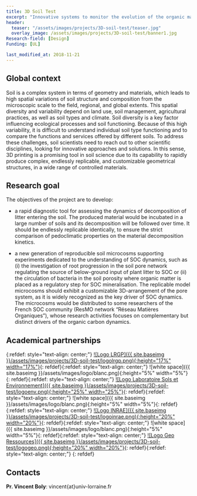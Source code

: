 ```yaml
---
title: 3D Soil Test
excerpt: "Innovative systems to monitor the evolution of the organic matter in soils"
header:
  teaser: "/assets/images/projects/3D-soil-test/teaser.jpg"  
  overlay_image: /assets/images/projects/3D-soil-test/banner1.jpg  
Research-field: [Design]
Funding: [UL]  

last_modified_at: 2018-11-21  
---
```



## Global context 

Soil is a complex system in terms of geometry and materials, which leads to high spatial variations of soil structure and composition from the microscopic scale to the field, regional, and global extents. This spatial diversity and variability depend on land use, soil management, agricultural practices, as well as soil types and climate. Soil diversity is a key factor influencing ecological processes and soil functioning. Because of this high variability, it is difficult to understand individual soil type functioning and to compare the functions and services offered by different soils. To address these challenges, soil scientists need to reach out to other scientific disciplines, looking for innovative approaches and solutions. In this sense, 3D printing is a promising tool in soil science due to its capability to rapidly produce complex, endlessly replicable, and customizable geometrical structures, in a wide range of controlled materials.


## Research goal 

The objectives of the project are to develop: 

- a rapid diagnostic tool for assessing the dynamics of decomposition of litter entering the soil. The produced material would be incubated in a large number of soils and its decomposition will be followed over time. It should be endlessly replicable identically, to ensure the strict comparison of pedoclimatic properties on the material decomposition kinetics.  

- a new generation of reproducible soil microcosms supporting experiments dedicated to the understanding of SOC dynamics, such as (i) the investigation of root progression in the soil pore network regulating the source of below-ground input of plant litter to SOC or (ii) the circulation of bacteria in the soil porosity where organic matter is placed as a regulatory step for SOC mineralisation. The replicable model microcosms should exhibit a customizable 3D-arrangement of the pore system, as it is widely recognized as the key driver of SOC dynamics. The microcosms would be distributed to some researchers of the French SOC community (ResMO network “Réseau Matières Organiques”), whose research activities focuses on complementary but distinct drivers of the organic carbon dynamics. 

## Academical partnerships

{:refdef: style="text-align: center;"}
<a href="https://lrgp-nancy.cnrs.fr">![Logo LRGP]({{ site.baseimg }}/assets/images/projects/3D-soil-test/logolrgp.png){:height="17%" width="17%"}</a>{: refdef}{:refdef: style="text-align: center;"}
![white space]({{ site.baseimg }}/assets/images/logo/blanc.png){:height="5%" width="5%"}{: refdef}{:refdef: style="text-align: center;"}
<a href="https://ensaia.univ-lorraine.fr/fr/content/laboratoire-sols-et-environnement">![Logo Laboratoire Sols et Environnement]({{ site.baseimg }}/assets/images/projects/3D-soil-test/logoenv.png){:height="25%" width="25%"}</a>{: refdef}{:refdef: style="text-align: center;"}
![white space]({{ site.baseimg }}/assets/images/logo/blanc.png){:height="5%" width="5%"}{: refdef}{:refdef: style="text-align: center;"}
<a href="https://www.inrae.fr">![Logo INRAE]({{ site.baseimg }}/assets/images/projects/3D-soil-test/logoinrae.png){:height="20%" width="20%"}</a>{: refdef}{:refdef: style="text-align: center;"}
![white space]({{ site.baseimg }}/assets/images/logo/blanc.png){:height="5%" width="5%"}{: refdef}{:refdef: style="text-align: center;"}
<a href="http://georessources.univ-lorraine.fr">![Logo Geo Ressources]({{ site.baseimg }}/assets/images/projects/3D-soil-test/logogeo.png){:height="20%" width="20%"}</a>{: refdef}{:refdef: style="text-align: center;"}
{: refdef}    


## Contacts 

**Pr. Vincent Boly**: vincent{at}univ-lorraine.fr


